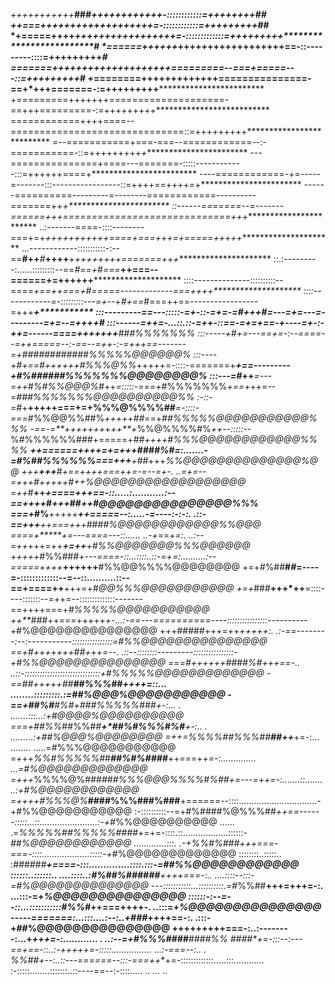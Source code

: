 *+++++++++++***###***********++++++++++++-::::::::::::=++++++++*************************##
*++===++++***************+++++++++++++++=-::::::::::::=+++++++++************************##
*+=====++++***********+++++++++++++++++=-:::::::::::::=+++++++++*************************#
*======++++++*****++++++++++++++++++==-::---------::::=+++++++++*************************#
*=======++++++++++++++++++++=========--===+====*=---::=+++++++++*************************#
+========+++++++++++++===============-==+*+++=======-:=+++++++++**************************
+=========+++++++====================-==+++=========-:=+++++++++**************************
============++++====--==============================::=+++++++++**************************
=--===========+===-===--============--:-===========-::=+++++++++*+************************
---===============+====---=======-:::::------------:::=++++++====+************************
----============-+=-----=-------:::-----------------::=++++==++++=+***********************
------==========---------=--------============----------=======++*+***********************
::------=======--=-------======+++=============================++*+***********************
..:-------====-::::--------===+=+*+++++++++++====+===+++=+=====+++++**********************
...------------:::::::::::-:--==**#++**#**++++**+*++++++++=======+++**********************
::.:---------:......:::::::::--==*#==+*#*===***++===--======+=++++++**********************
::::--------------::::::::::--====*+==++===+#=====-------------===++++********************
::::------------=-:::::::::---=+--*+*#+==*#===++==-----------------=+++*******+***********
:::---------==---:::::-=+-::-=+=-=#+***++#=---=*+=---=---------=+=--=+++******+**********#
:::------=++=-...::.::-=++-::=*=-=+=+==-+*----=*+-:-+*+=------====+++++++*******###%%%%%%%
:::-----+#+=---==+=-:--====--=++=====--:-==--=++-:-=+++==-------=+############%%%%%@@@@@@%
:::----+#+==*#*+++*+++#%%%@%%*+++++=-::::-=======+***+==---------+#%######%%%%%%%@@@@@@@@%
:::---=#*++***=---=++#%#%%@@@%#*++*=:::::-===+*#%%%%%%%*+==+*++=--=*###%%%%%%%@@@@@@@@@@%%
:-::-=#*+**+++++===+=+%%%@%%%%##***=-::::-===*#%%@@%%##%*+++++##*==+*##%%%%%@@@@@@@@@@@%%%
-==-=**+++++++*+*++**+*%%@%%%%#%*++--:::::--*%#%%%%%%###+=====+*##++++#%%%@@@@@@@@@@@@%%%%
******++======++++=+=+++*###**#%#=:.......-=#%##%%%%%%*===+++**+*##+++*%%@@@@@@@@@@@@@@%@@
+++**+++***#*+==++++===++=-=--=+-.       ..=+=--=***+++*#****+++++#*++*%@@@@@@@@@@@@@@@@@@
=++*#**++******+====+++==-::.....:...........:--==++*++*****#*+++*##*++#@@@@@@@@@@@@@@@%%%
===+*#%**+++++***++=====--:.....-=----:-:-:. .::-==+++****++===+++*###*#%@@@@@@@@@@@@%%@@@
====+*****+=---====---::...... ..-+*==+*=:.   ..:--=++*+++=++***+=++**+#%%@@@@@@@%%%@@@@@@
+++++*#%%###*+---====-::...::::..::-=+=:..........:--=====++++***++++++**#%%@@%%%%@@@@@@@@
+=+*#*%##**#*#*=----=-:::::::::::::--=--::..........::--==+====++**+++=+*#@@%%%@@@@@@@@@@@
+=+*###**+++*++**=::::----:::::::--=++=--::::::::::::::-------==++++===+*#%%%%%@@@@@@@@@@@
++**###*++===+++++*+-...:-==---==========----::::::::::::::::----------+*#%@@@@@@@@@@@@@@@
+++#####+++=++***+++++:.  .:-==--------:--:-----------::::::::::::::::=*#%%@@@@@@@@@@@@@@@
==+*#**+++++++**##**+++=--.    .::--::::::::---------::::::::::::::::-+*#%%@@@@@@@@@@@@@@@
===***#++++++**####%#**+++==-..    ..::-::::::::::::::::::::::::::::::+#%%%%%@@@@@@@@@@@@@
-==**##*+++++##****##%%%##*++++=::...               ........:::::::::.:=##%@@@%@@@@@@@@@@@
-==+##%#****#%#+*##***#%%%%%###***+-:...                . .......:::...:+*#@@@@%@@@@@@@@@@
===+##%%*##%%##*****+*#**#%#%%%#%#**+-:..      .               .........:+*##%@@@%@@@@@@@@
=++=%%%%##%%%#*#******##********++***+=-:...  ........               .....=#%%%@@@@@@@@@@@
=+++*%%#%%%%%#*#***##%#%####***++===++*=-:..............               ...=#%@@@@@@@@@@@@@
=+++*%%%%@%###*###%%%@@@%%%%#%##+=---=++=-:.......::.......             ..:+#%@@@@@@@@@@@@
=++++#%%%@%***####%%%###%###**+======--::::...............................-+#%%@@@@@@@@@@@
:-::::::::::--=+#%####%@%%%##*++==------:::::...::.......................:-+*#%%@@@@@@@@@@
         ......  .=*%%%%%##%%%%%####*+=+=-::::.::..................::::::-*##%@@@@@@@@@@@@
.............:::.      .-+%%#%###+++===-===-::::...................:::::-+*#%@@@@@@@@@@@@@
::::::::..:::::..         :*######******+====-:::..............::::.:::-=*##%%@@@@@@@@@@@@
::::::..::::::.. ....::::..:#%##%######**++++===-:..      ....::::--:::-=*#%@@@@@@@@@@@@@@
---:::::::::::...::::::::::.=*#%%##**+++=+++=-:.                ...:::-=+*%@@@@@@@@@@@@@@@
::::::-:--=--::...:::::::::::#%%#*++===++++-.                     ..:::=+*%@@@@@@@@@@@@@@@
-----=======:...:::....:--:..+###*++++==-:.                       .:::-+##%@@@@@@@@@@@@@@@
+++++++++===-:..:--------:...+*****+++=-:............     .      ..:--=+*#%%%####***####%%
####*+=-:::--:---==+==-::..:-++++**+=-:::::................    ...:-===--:..  .           
%%##+--:..::---======--:::-===++**+=-:::::::::::::.....:::............                    
:-:::::........:::::::..::----==--:-::::..... ..  ...                ..                   

